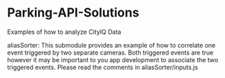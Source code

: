 # Parking-API-Solutions
Examples of how to analyze CityIQ Data

aliasSorter:
This submodule provides an example of how to correlate one event triggered by two separate cameras.  Both triggered events are true however it may be important to you app development to associate the two triggered events.  Please read the comments in aliasSorter/inputs.js